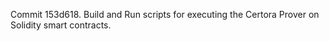 Commit 153d618.                    Build and Run scripts for executing the Certora Prover on Solidity smart contracts.